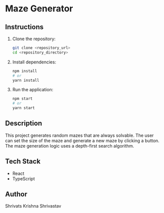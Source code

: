 # Maze Generator

## Instructions

1. Clone the repository:

   ```sh
   git clone <repository_url>
   cd <repository_directory>
   ```

2. Install dependencies:

   ```sh
   npm install
   # or
   yarn install
   ```

3. Run the application:
   ```sh
   npm start
   # or
   yarn start
   ```

## Description

This project generates random mazes that are always solvable. The user can set the size of the maze and generate a new maze by clicking a button. The maze generation logic uses a depth-first search algorithm.

## Tech Stack

- React
- TypeScript

## Author

Shrivats Krishna Shrivastav
